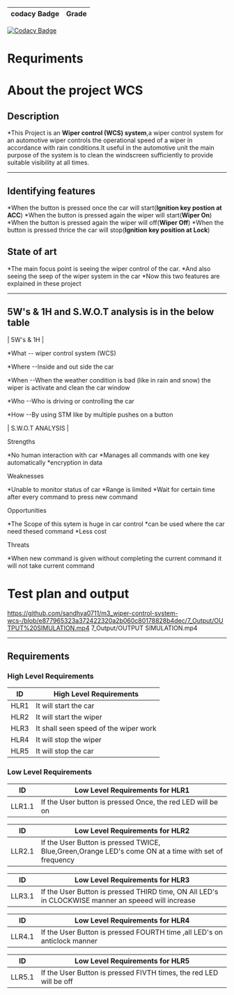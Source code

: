 | codacy Badge | Grade|
|------|----|
[![Codacy Badge](https://app.codacy.com/project/badge/Grade/7a680067623540658f38670e59d5b1d4)](https://www.codacy.com/gh/sandhya0711/m3_wiper-control-system-wcs-/dashboard?utm_source=github.com&amp;utm_medium=referral&amp;utm_content=sandhya0711/m3_wiper-control-system-wcs-&amp;utm_campaign=Badge_Grade)

# Requriments

# About the project WCS
## Description
*This Project is an __Wiper control (WCS) system__,a wiper control system for an automotive wiper controls the operational speed of a wiper in accordance with rain conditions.It useful in the automotive unit the main purpose of the system is to clean the windscreen sufficiently to provide suitable visibility at all times.

---

## Identifying features
*When the button is pressed once the car will start(__Ignition key postion at ACC__)
*When the button is pressed again the wiper will start(__Wiper On__)
*When the button is pressed again the wiper will off(__Wiper Off__)
*When the button is pressed thrice the car will stop(__Ignition key position at Lock__)

## State of art
*The main focus point is seeing the wiper control of the car.
*And also seeing the seep of the wiper system in the car
*Now this two features are explained in these project

---
## 5W's & 1H and S.W.O.T analysis is in the below table 

| 5W's & 1H | 

*What  -- wiper control system (WCS)

*Where --Inside and out side the car

*When  --When the weather condition is bad (like in rain and snow) the wiper is activate and clean the car window

*Who   --Who is driving or controlling the car

*How   --By using STM like by multiple pushes on a button

| S.W.O.T ANALYSIS |

Strengths

*No human interaction with car
*Manages all commands with one key automatically
*encryption in data

Weaknesses

*Unable to monitor status of car
*Range is limited
*Wait for certain time after every command to press new command 

Opportunities

*The Scope of this sytem is huge in car control
*can be used where  the car need thesed command
*Less cost

Threats

*When new command is given without completing the current command it will not take current command 

# Test plan and output 
https://github.com/sandhya0711/m3_wiper-control-system-wcs-/blob/e877965323a372422320a2b060c80178828b4dec/7_Output/OUTPUT%20SIMULATION.mp4
7_Output/OUTPUT SIMULATION.mp4

---
## Requirements

### High Level Requirements

| ID | High Level Requirements |
| -------- | -------------- |
| HLR1 | It will start the car|
| HLR2 | It will start the wiper |
| HLR3 | It shall seen speed of the wiper work |
| HLR4 | It will stop the wiper |
| HLR5 | It will stop the car |


### Low Level Requirements

| ID | Low Level Requirements for HLR1|     
| ----- | ----- | 
| LLR1.1 | If the User button is pressed Once, the red LED will be on |      

| ID | Low Level Requirements for HLR2|
| ----- | ----- |
| LLR2.1 | If the User Button is pressed TWICE, Blue,Green,Orange LED's come ON at a time with set of frequency |

| ID | Low Level Requirements for HLR3| 
| -------- | -------------- |
| LLR3.1 |  If the User Button is pressed THIRD time, ON All LED's in CLOCKWISE manner an speeed will increase |  

| ID | Low Level Requirements for HLR4|
| -------- | -------------- |
| LLR4.1 | If the User Button is pressed FOURTH time ,all LED's on anticlock manner |

| ID | Low Level Requirements for HLR5|
| -------- | -------------- |
| LLR5.1 | If the User Button is pressed FIVTH times, the red LED will be off |
